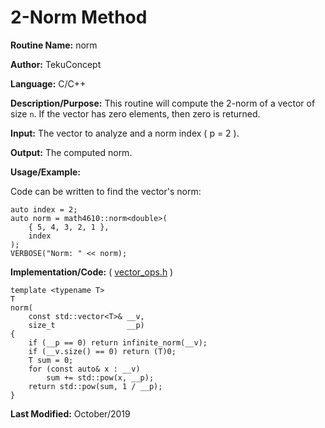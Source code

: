 # 2-Norm Method

**Routine Name:** norm

**Author:** TekuConcept

**Language:** C/C++

**Description/Purpose:** This routine will compute the 2-norm of a vector of size `n`. If the vector has zero elements, then zero is returned.

**Input:** The vector to analyze and a norm index ( p = 2 ).

**Output:** The computed norm.

**Usage/Example:**

Code can be written to find the vector's norm:

    auto index = 2;
    auto norm = math4610::norm<double>(
        { 5, 4, 3, 2, 1 },
        index
    );
    VERBOSE("Norm: " << norm);

**Implementation/Code:** ( [vector_ops.h](https://github.com/TekuConcept/math4610/blob/master/modules/include/vector_ops.h) )

    template <typename T>
    T
    norm(
        const std::vector<T>& __v,
        size_t                __p)
    {
        if (__p == 0) return infinite_norm(__v);
        if (__v.size() == 0) return (T)0;
        T sum = 0;
        for (const auto& x : __v)
            sum += std::pow(x, __p);
        return std::pow(sum, 1 / __p);
    }

**Last Modified:** October/2019
